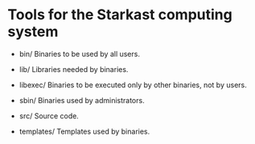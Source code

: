 Tools for the Starkast computing system
=======================================

* bin/
Binaries to be used by all users.

* lib/
Libraries needed by binaries.

* libexec/
Binaries to be executed only by other binaries, not by users.

* sbin/
Binaries used by administrators.

* src/
Source code.

* templates/
Templates used by binaries.